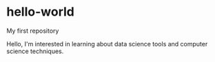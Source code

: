 # hello-world
My first repository

Hello,
I'm interested in learning about data science tools and computer science techniques.

